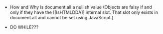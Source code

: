 * How and Why is document.all a nullish value (Objects are falsy if and only if they have the [[IsHTMLDDA]] internal slot. That slot only exists in document.all and cannot be set using JavaScript.)

* DO WHILE??? 